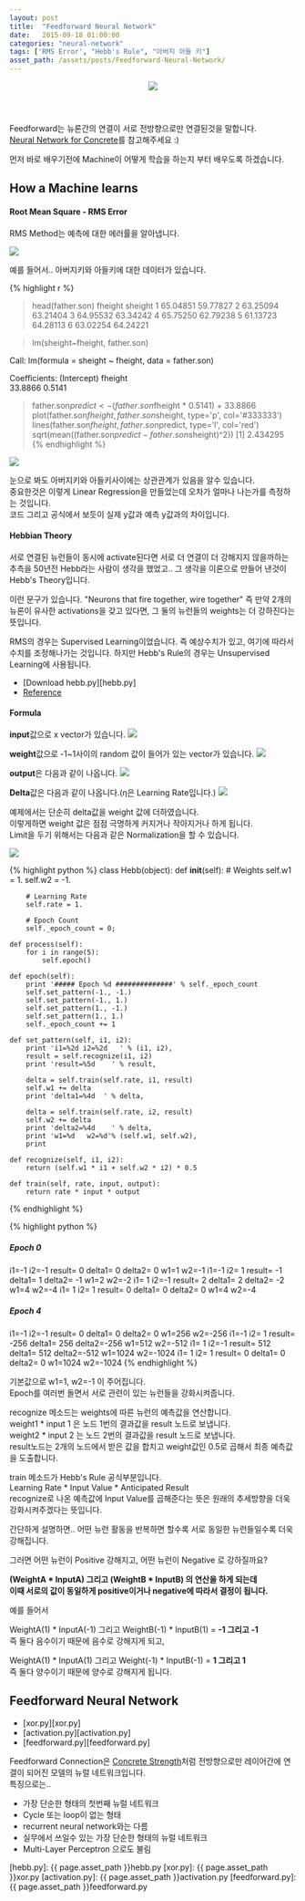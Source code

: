 ```yaml
---
layout: post
title:  "Feedforward Neural Network"
date:   2015-09-18 01:00:00
categories: "neural-network"
tags: ['RMS Error', "Hebb's Rule", "아버지 아들 키"]
asset_path: /assets/posts/Feedforward-Neural-Network/
---
```

<header>
    <img src="{{ page.asset_path }}chappie.jpg" class="img-responsive img-rounded img-fluid">
</header>

Feedforward는 뉴론간의 연결이 서로 전방향으로만 연결된것을 말합니다.<br>
[Neural Network for Concrete][ref-concrete]를 참고해주세요 :)

먼저 바로 배우기전에 Machine이 어떻게 학습을 하는지 부터 배우도록 하겠습니다.
 

## <span class="glyphicon glyphicon-ok-sign" aria-hidden="true"></span> How a Machine learns

#### <span class="glyphicon glyphicon-ok-circle" aria-hidden="true"></span> Root Mean Square - RMS Error

RMS Method는 예측에 대한 에러률을 알아냅니다.

<img src="{{ page.asset_path }}rms.png" class="img-responsive img-rounded img-fluid">

예를 들어서.. 아버지키와 아들키에 대한 데이터가 있습니다.

{% highlight r %}
> head(father.son)
   fheight  sheight
1 65.04851 59.77827
2 63.25094 63.21404
3 64.95532 63.34242
4 65.75250 62.79238
5 61.13723 64.28113
6 63.02254 64.24221

> lm(sheight~fheight, father.son)

Call:
lm(formula = sheight ~ fheight, data = father.son)

Coefficients:
(Intercept)      fheight  
    33.8866       0.5141 
    
> father.son$predict <- (father.son$fheight * 0.5141) + 33.8866
> plot(father.son$fheight, father.son$sheight, type='p', col='#333333')
> lines(father.son$fheight, father.son$predict, type='l', col='red')
> sqrt(mean((father.son$predict - father.son$sheight)^2))
[1] 2.434295
{% endhighlight %}

<img src="{{ page.asset_path }}father-son.png" class="img-responsive img-rounded img-fluid">

눈으로 봐도 아버지키와 아들키사이에는 상관관계가 있음을 알수 있습니다.<br>
중요한것은 이렇게 Linear Regression을 만들었는데 오차가 얼마나 나는가를 측정하는 것입니다.<br>
코드 그리고 공식에서 보듯이 실제 y값과 예측 y값과의 차이입니다.

#### <span class="glyphicon glyphicon-ok-circle" aria-hidden="true"></span> Hebbian Theory

서로 연결된 뉴런들이 동시에 activate된다면 서로 더 연결이 더 강해지지 않을까하는 추측을 50년전 Hebb라는 사람이 생각을 했었고.. 
그 생각을 이론으로 만들어 낸것이  Hebb's Theory입니다. 

이런 문구가 있습니다.  "Neurons that fire together, wire together"
즉 만약 2개의 뉴론이 유사한 activations을 갖고 있다면, 그 둘의 뉴런들의 weights는 더 강하진다는 뜻입니다.

RMS의 경우는 Supervised Learning이었습니다. 즉 예상수치가 있고, 여기에 따라서 수치를 조정해나가는 것입니다.
하지만 Hebb's Rule의 경우는 Unsupervised Learning에 사용됩니다. 


* [Download hebb.py][hebb.py]
* [Reference][ref-hebb]

#### **Formula** ####

**input**값으로 x vector가 있습니다.
<img src="{{ page.asset_path }}Hebb1.png" class="img-responsive img-rounded img-fluid">

**weight**값으로 -1~1사이의 random 값이 들어가 있는 vector가 있습니다. 
<img src="{{ page.asset_path }}Hebb2.png" class="img-responsive img-rounded img-fluid">

**output**은 다음과 같이 나옵니다.
<img src="{{ page.asset_path }}Hebb3.png" class="img-responsive img-rounded img-fluid">

**Delta**값은 다음과 같이 나옵니다.(η은 Learning Rate입니다.)
<img src="{{ page.asset_path }}Hebb4.png" class="img-responsive img-rounded img-fluid">

예제에서는 단순히 delta값을 weight 값에 더하였습니다.<br>
이렇게하면 weight 값은 점점 극명하게 커지거나 작아지거나 하게 됩니다.<br>
Limit을 두기 위해서는 다음과 같은 Normalization을 할 수 있습니다.


<img src="{{ page.asset_path }}Hebb5.png" class="img-responsive img-rounded img-fluid">

{% highlight python %}
class Hebb(object):
    def __init__(self):
        # Weights
        self.w1 = 1.
        self.w2 = -1.
        
        # Learning Rate
        self.rate = 1.

        # Epoch Count
        self._epoch_count = 0;

    def process(self):
        for i in range(5):
            self.epoch()

    def epoch(self):
        print '##### Epoch %d ##############' % self._epoch_count
        self.set_pattern(-1., -1.)
        self.set_pattern(-1., 1.)
        self.set_pattern(1., -1.)
        self.set_pattern(1., 1.)
        self._epoch_count += 1

    def set_pattern(self, i1, i2):
        print 'i1=%2d i2=%2d   ' % (i1, i2),
        result = self.recognize(i1, i2)
        print 'result=%5d    ' % result,

        delta = self.train(self.rate, i1, result)
        self.w1 += delta
        print 'delta1=%4d  ' % delta,

        delta = self.train(self.rate, i2, result)
        self.w2 += delta
        print 'delta2=%4d    ' % delta,
        print 'w1=%d   w2=%d'% (self.w1, self.w2),
        print

    def recognize(self, i1, i2):
        return (self.w1 * i1 + self.w2 * i2) * 0.5

    def train(self, rate, input, output):
        return rate * input * output
{% endhighlight %}

{% highlight python %}
##### Epoch 0 ##############
i1=-1 i2=-1    result=    0     delta1=   0   delta2=   0     w1=1   w2=-1
i1=-1 i2= 1    result=   -1     delta1=   1   delta2=  -1     w1=2   w2=-2
i1= 1 i2=-1    result=    2     delta1=   2   delta2=  -2     w1=4   w2=-4
i1= 1 i2= 1    result=    0     delta1=   0   delta2=   0     w1=4   w2=-4

##### Epoch 4 ##############
i1=-1 i2=-1    result=    0     delta1=   0   delta2=   0     w1=256   w2=-256
i1=-1 i2= 1    result= -256     delta1= 256   delta2=-256     w1=512   w2=-512
i1= 1 i2=-1    result=  512     delta1= 512   delta2=-512     w1=1024   w2=-1024
i1= 1 i2= 1    result=    0     delta1=   0   delta2=   0     w1=1024   w2=-1024
{% endhighlight %}


기본값으로 w1=1, w2=-1 이 주어집니다.<br>
Epoch를 여러번 돌면서 서로 관련이 있는 뉴런들을 강화시켜줍니다.

recognize 메소드는 weights에 따른 뉴런의 예측값을 연산합니다.<br>
weight1 * input 1 은 노드 1번의 결과값을 result 노드로 보냅니다.<br>
weight2 * input 2 는 노드 2번의 결과값을 result 노드로 보냅니다.<br>
result노드는 2개의 노드에서 받은 값을 합치고 weight값인 0.5로 곱해서 최종 예측값을 도출합니다. 

train 메소드가 Hebb's Rule 공식부분입니다.<br>
Learning Rate * Input Value * Anticipated Result<br>
recognize로 나온 예측값에 Input Value를 곱해준다는 뜻은 원래의 추세방향을 더욱 강화시켜주겠다는 뜻입니다.<br>

간단하게 설명하면.. 어떤 뉴런 활동을 반복하면 할수록 서로 동일한 뉴런들일수록 더욱 강해집니다.
 
그러면 어떤 뉴런이 Positive 강해지고, 어떤 뉴런이 Negative 로 강하질까요?

**(WeightA * InputA) 그리고 (WeightB * InputB) 의 연산을 하게 되는데 <br>
이때 서로의 값이 동일하게 positive이거나 negative에 따라서 결정이 됩니다.**

예를 들어서 

WeightA(1) * InputA(-1) 그리고 WeightB(-1) * InputB(1) = **-1 그리고 -1**<br>
즉 둘다 음수이기 때문에 음수로 강해지게 되고, 

WeightA(1) * InputA(1) 그리고 Weight(-1) * InputB(-1) = **1 그리고 1**<br>
즉 둘다 양수이기 때문에 양수로 강해지게 됩니다.


## <span class="glyphicon glyphicon-ok-sign" aria-hidden="true"></span> Feedforward Neural Network

* [xor.py][xor.py]
* [activation.py][activation.py]
* [feedforward.py][feedforward.py]

Feedforward Connection은 [Concrete Strength][ref-concrete]처럼 전방향으로만 레이어간에 연결이 되어진 모델의 뉴럴 네트워크입니다.<br>
특징으로는..

* 가장 단순한 형태의 첫번째 뉴럴 네트워크 
* Cycle 또는 loop이 없는 형태
* recurrent neural network와는 다름
* 실무에서 쓰일수 있는 가장 단순한 형태의 뉴럴 네트워크
* Multi-Layer Perceptron 으로도 불림




[hebb.py]: {{ page.asset_path }}hebb.py
[xor.py]: {{ page.asset_path }}xor.py
[activation.py]: {{ page.asset_path }}activation.py
[feedforward.py]: {{ page.asset_path }}feedforward.py

[ref-concrete]: /neural-network/2015/07/26/Neural-Network-for-concrete/
[ref-hebb]: https://wiki.eyewire.org/en/Hebb's_rule
